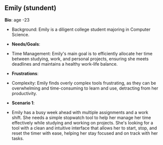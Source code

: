  ## Emily (stundent)
 
 **Bio**: age -23
- Background: Emily is a diligent college student majoring in Computer Science. 

- **Needs/Goals**: 
 - Time Management: Emily's main goal is to efficiently allocate her time between studying, work, and personal projects, ensuring she meets deadlines and maintains a healthy work-life balance.

 - **Frustrations**:
 - Complexity: Emily finds overly complex tools frustrating, as they can be overwhelming and time-consuming to learn and use, detracting from her productivity.

- **Scenario 1**:
- Emily has a busy week ahead with multiple assignments and a work shift. She needs a simple stopwatch tool to help her manage her time effectively while studying and working on projects. She's looking for a tool with a clean and intuitive interface that allows her to start, stop, and reset the timer with ease, helping her stay focused and on track with her tasks.